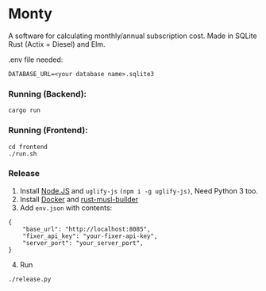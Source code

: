 # Monty

A software for calculating monthly/annual subscription cost. Made in SQLite Rust (Actix + Diesel) and Elm.

.env file needed: 
```
DATABASE_URL=<your database name>.sqlite3
```

### Running (Backend): 
```
cargo run
``` 

### Running (Frontend):
```
cd frontend
./run.sh
```

### Release
1. Install [Node.JS](https://nodejs.org/en/download/) and `uglify-js` `(npm i -g uglify-js)`, Need Python 3 too.
2. Install [Docker](https://docs.docker.com/engine/install/) and [rust-musl-builder](https://github.com/emk/rust-musl-builder)
3. Add `env.json` with contents:
```
{
    "base_url": "http://localhost:8085",
    "fixer_api_key": "your-fixer-api-key",
    "server_port": "your_server_port",
}
```
4. Run
```
./release.py
```




